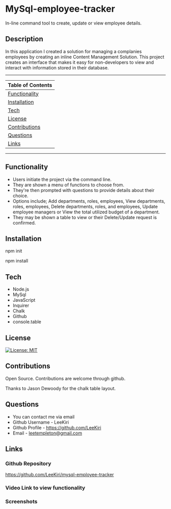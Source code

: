 # MySql-employee-tracker
In-line command tool to create, update or view employee details.

 ## Description 

In this application I created a solution for managing a complanies employees by creating an inline Content Management Solution. This project creates an interface that makes it easy for non-developers to view and interact with information stored in their database. 

---
| Table of Contents |
|---|
| [Functionality](#Functionality) |
| [Installation](#Installation) |
| [Tech](#Tech) |
| [License](#License) |
| [Contributions](#Contributions) |
| [Questions](#Questions) |
| [Links](#Links) |
---

## Functionality 
* Users initiate the project via the command line.
* They are shown a menu of functions to choose from.
* They're then prompted with questions to provide details about their choice.
* Options include; Add departments, roles, employees, View departments, roles, employees, Delete departments, roles, and employees, Update employee managers or View the total utilized budget of a department.
* They may be shown a table to view or their Delete/Update request is confirmed. 
 

## Installation 
npm init

npm install 

## Tech

* Node.js 
* MySql
* JavaScript 
* Inquirer
* Chalk
* Github  
* console.table

## License 

[![License: MIT](https://img.shields.io/badge/License-MIT-yellow.svg)](https://opensource.org/licenses/MIT)

## Contributions 

Open Source. Contributions are welcome through github.

 Thanks to Jason Dewoody for the chalk table layout. 

## Questions
* You can contact me via email
* Github Username - LeeKiri
* Github Profile - https://github.com/LeeKiri
* Email - leetempleton@gmail.com 

## Links
### Github Repository
https://github.com/LeeKiri/mysql-employee-tracker
### Video Link to view functionality


### Screenshots

